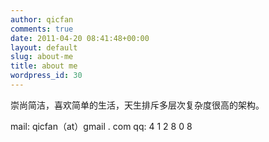 ```yaml
---
author: qicfan
comments: true
date: 2011-04-20 08:41:48+00:00
layout: default
slug: about-me
title: about me
wordpress_id: 30
---
```



崇尚简洁，喜欢简单的生活，天生排斥多层次复杂度很高的架构。


mail: qicfan（at）gmail . com
qq: 4 1 2 8 0 8
